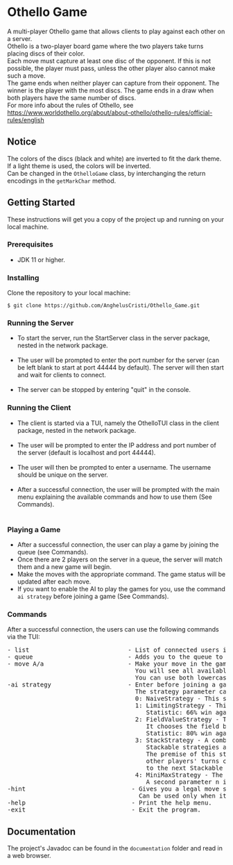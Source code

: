 # Othello Game

A multi-player Othello game that allows clients to play against each other on a server.<br>
Othello is a two-player board game where the two players take turns placing discs of their color.<br>
Each move must capture at least one disc of the opponent. If this is not possible, the player must pass, unless the other player also cannot make such a move. <br>
The game ends when neither player can capture from their opponent. The winner is the player with the most discs. The game ends in a draw when both players have the same number of discs.<br>
For more info about the rules of Othello, see https://www.worldothello.org/about/about-othello/othello-rules/official-rules/english

## Notice

The colors of the discs (black and white) are inverted to fit the dark theme. If a light theme is used, the colors will be inverted.<br>
Can be changed in the `OthelloGame` class, by interchanging the return encodings in the `getMarkChar` method.

## Getting Started

These instructions will get you a copy of the project up and running on your local machine.

### Prerequisites

- JDK 11 or higher.

### Installing

Clone the repository to your local machine:

```shell
$ git clone https://github.com/AnghelusCristi/Othello_Game.git
```
### Running the Server

- To start the server, run the StartServer class in the server package, nested in the network package.<br><br>
- The user will be prompted to enter the port number for the server (can be left blank to start at port 44444 by default). The server will then start and wait for clients to connect.<br><br>
- The server can be stopped by entering "quit" in the console.

### Running the Client

- The client is started via a TUI, namely the OthelloTUI class in the client package, nested in the network package.<br><br>
- The user will be prompted to enter the IP address and port number of the server (default is localhost and port 44444).<br><br>
- The user will then be prompted to enter a username. The username should be unique on the server.<br><br>
- After a successful connection, the user will be prompted with the main menu explaining the available commands and how to use them (See Commands).<br><br>

### Playing a Game
- After a successful connection, the user can play a game by joining the queue (see Commands). <br>
- Once there are 2 players on the server in a queue, the server will match them and a new game will begin.<br>
- Make the moves with the appropriate command. The game status will be updated after each move. <br>
- If you want to enable the AI to play the games for you, use the command `ai strategy` before joining a game (See Commands).

### Commands
After a successful connection, the users can use the following commands via the TUI:
<pre>
- list                           - List of connected users in the server separated by ~.
- queue                          - Adds you to the queue to play a game. If used again, removes you from the queue. 
- move A/a                       - Make your move in the game: A/a - letter where you want to place your mark.
                                   You will see all available moves represented as letters on the board. Make a move with one of the letters.
                                   You can use both lowercase and uppercase letters to make your move.
-ai strategy                     - Enter before joining a game to enable an AI that will automatically play games for you. Enter simply 'ai' to disable it.
                                   The strategy parameter can be 0, 1, 2, 3, 4:
                                   0: NaiveStrategy - This strategy chooses a random legal move.
                                   1: LimitingStrategy - This strategy is based on the premise of giving your opponent the least possible moves, since this may cause you to get more moves.
                                      Statistic: 66% win against Naive
                                   2: FieldValueStrategy - This strategy is based on the positional values from the publication https://repub.eur.nl/pub/7142.
                                      It chooses the field based on the highest value possible, if there are multiple of the same value, it chooses a random one.
                                      Statistic: 80% win against Naive
                                   3: StackStrategy - A combination of strategies 2 and 1.
                                      Stackable strategies are strategies that can be used one after the other. This is created by a StackStrategy.
                                      The premise of this stacking is that a strategy can have multiple "best fields" For example, a strategy limiting the
                                      other players' turns can have 2 moves which causes the next player to have 0 moves. These 2 moves are then passed on
                                      to the next Stackable strategy in the stack, which then filters based on its strategy.
                                   4: MiniMaxStrategy - The minimax strategy looks at n turns in the future to determine what is the best move, assuming the opponent has perfect play.
                                      A second parameter n is optional to determine the depth, else it will use depth 5. This affects the calculation time.
-hint                             - Gives you a legal move suggested by the FieldValueStrategy AI.
                                    Can be used only when it's your turn in a game.
-help                             - Print the help menu.
-exit                             - Exit the program.
</pre>

## Documentation

The project's Javadoc can be found in the `documentation` folder and read in a web browser.

